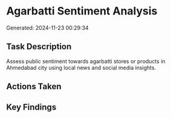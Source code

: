 # Agarbatti Sentiment Analysis
Generated: 2024-11-23 00:29:34

## Task Description
Assess public sentiment towards agarbatti stores or products in Ahmedabad city using local news and social media insights.

## Actions Taken


## Key Findings

